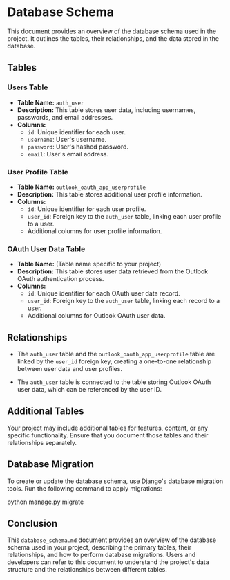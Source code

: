 # Database Schema

This document provides an overview of the database schema used in the project. It outlines the tables, their relationships, and the data stored in the database.

## Tables

### Users Table

- **Table Name:** `auth_user`
- **Description:** This table stores user data, including usernames, passwords, and email addresses.
- **Columns:**
  - `id`: Unique identifier for each user.
  - `username`: User's username.
  - `password`: User's hashed password.
  - `email`: User's email address.

### User Profile Table

- **Table Name:** `outlook_oauth_app_userprofile`
- **Description:** This table stores additional user profile information.
- **Columns:**
  - `id`: Unique identifier for each user profile.
  - `user_id`: Foreign key to the `auth_user` table, linking each user profile to a user.
  - Additional columns for user profile information.

### OAuth User Data Table

- **Table Name:** (Table name specific to your project)
- **Description:** This table stores user data retrieved from the Outlook OAuth authentication process.
- **Columns:**
  - `id`: Unique identifier for each OAuth user data record.
  - `user_id`: Foreign key to the `auth_user` table, linking each record to a user.
  - Additional columns for Outlook OAuth user data.

## Relationships

- The `auth_user` table and the `outlook_oauth_app_userprofile` table are linked by the `user_id` foreign key, creating a one-to-one relationship between user data and user profiles.

- The `auth_user` table is connected to the table storing Outlook OAuth user data, which can be referenced by the user ID.

## Additional Tables

Your project may include additional tables for features, content, or any specific functionality. Ensure that you document those tables and their relationships separately.

## Database Migration

To create or update the database schema, use Django's database migration tools. Run the following command to apply migrations:

python manage.py migrate


## Conclusion


This `database_schema.md` document provides an overview of the database schema used in your project, describing the primary tables, their relationships, and how to perform database migrations. Users and developers can refer to this document to understand the project's data structure and the relationships between different tables.
